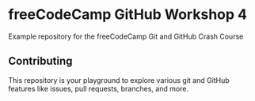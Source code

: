 # freeCodeCamp GitHub Workshop 4
Example repository for the freeCodeCamp Git and GitHub Crash Course

## Contributing

This repository is your playground to explore various git and GitHub features like issues, pull requests, branches, and more.
